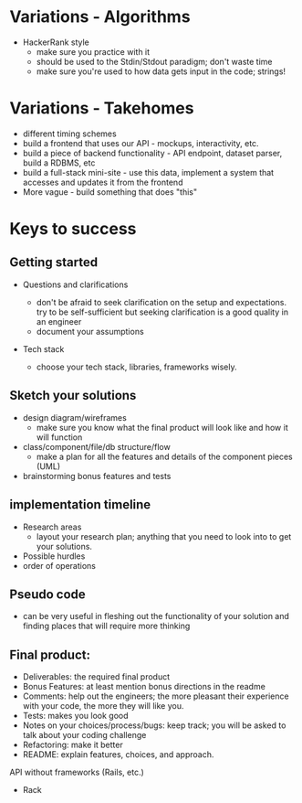 # Variations - Algorithms

- HackerRank style
  - make sure you practice with it
  - should be used to the Stdin/Stdout paradigm; don't waste time
  - make sure you're used to how data gets input in the code; strings!

# Variations - Takehomes
- different timing schemes
- build a frontend that uses our API - mockups, interactivity, etc.
- build a piece of backend functionality - API endpoint, dataset parser, build a RDBMS, etc
- build a full-stack mini-site - use this data, implement a system that accesses and updates it from the frontend
- More vague - build something that does "this"

# Keys to success

## Getting started

- Questions and clarifications
  - don't be afraid to seek clarification on the setup and expectations. try to be self-sufficient but seeking clarification is a good quality in an engineer
  - document your assumptions

- Tech stack
  - choose your tech stack, libraries, frameworks wisely.

## Sketch your solutions
- design diagram/wireframes
  - make sure you know what the final product will look like and how it will function
- class/component/file/db structure/flow
  - make a plan for all the features and details of the component pieces (UML)
- brainstorming bonus features and tests

## implementation timeline
- Research areas
  - layout your research plan; anything that you need to look into to get your solutions.
- Possible hurdles
- order of operations

## Pseudo code
- can be very useful in fleshing out the functionality of your solution and finding places that will require more thinking

## Final product:
- Deliverables: the required final product
- Bonus Features: at least mention bonus directions in the readme
- Comments: help out the engineers; the more pleasant their experience with your code, the more they will like you.
- Tests: makes you look good
- Notes on your choices/process/bugs: keep track; you will be asked to talk about your coding challenge
- Refactoring: make it better
- README: explain features, choices, and approach.


API without frameworks (Rails, etc.)
- Rack
